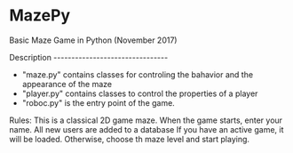 # MazePy
Basic Maze Game in Python (November 2017)

Description --------------------------------
- "maze.py" contains classes for controling the bahavior and the appearance of the maze 
- "player.py" contains classes to control the properties of a player
- "roboc.py" is the entry point of the game. 

Rules: 
This is a classical 2D game maze.
When the game starts, enter your name. All new users are added to a database
If you have an active game, it will be loaded. Otherwise, choose th maze level and start playing.




